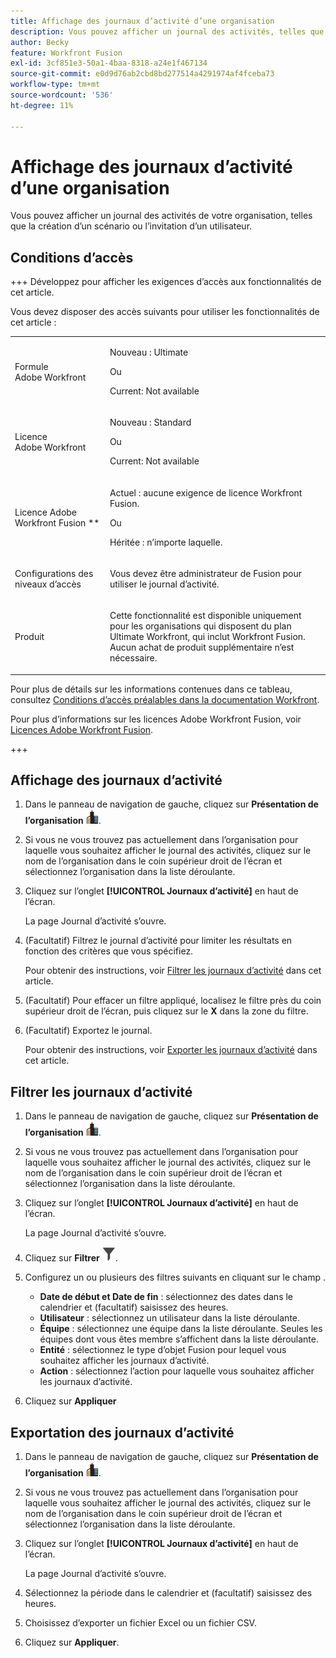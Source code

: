 ```yaml
---
title: Affichage des journaux d’activité d’une organisation
description: Vous pouvez afficher un journal des activités, telles que la création ou l’activation d’un scénario, pour votre organisation.
author: Becky
feature: Workfront Fusion
exl-id: 3cf851e3-50a1-4baa-8318-a24e1f467134
source-git-commit: e0d9d76ab2cbd8bd277514a4291974af4fceba73
workflow-type: tm+mt
source-wordcount: '536'
ht-degree: 11%

---
```


# Affichage des journaux d’activité d’une organisation

Vous pouvez afficher un journal des activités de votre organisation, telles que la création d’un scénario ou l’invitation d’un utilisateur.

## Conditions d’accès

+++ Développez pour afficher les exigences d’accès aux fonctionnalités de cet article.

Vous devez disposer des accès suivants pour utiliser les fonctionnalités de cet article :

<table style="table-layout:auto">
 <col> 
 <col> 
 <tbody> 
  <tr> 
   <td role="rowheader">Formule Adobe Workfront</td>
   <td> <p>Nouveau : Ultimate</p> <p>Ou</p> <p>Current: Not available</p></td> 
  </tr> 
  <tr data-mc-conditions=""> 
   <td role="rowheader">Licence Adobe Workfront</td> 
   <td> <p>Nouveau : Standard</p><p>Ou</p><p>Current: Not available</p> </td> 
  </tr> 
  <tr> 
   <td role="rowheader">Licence Adobe Workfront Fusion **</td> 
   <td>
   <p>Actuel : aucune exigence de licence Workfront Fusion.</p>
   <p>Ou</p>
   <p>Héritée : n’importe laquelle. </p>
   </td> 
  </tr> 
   <tr> 
   <td role="rowheader">Configurations des niveaux d’accès</td> 
   <td> <p>Vous devez être administrateur de Fusion pour utiliser le journal d’activité.</p></td> 
  </tr> 
  <tr> 
   <td role="rowheader">Produit</td> 
   <td>
   <p>Cette fonctionnalité est disponible uniquement pour les organisations qui disposent du plan Ultimate Workfront, qui inclut Workfront Fusion. Aucun achat de produit supplémentaire n’est nécessaire.</p>
   </td> 
  </tr>
 </tbody> 
</table>

Pour plus de détails sur les informations contenues dans ce tableau, consultez [Conditions d’accès préalables dans la documentation Workfront](/help/workfront-fusion/references/licenses-and-roles/access-level-requirements-in-documentation.md).

Pour plus d’informations sur les licences Adobe Workfront Fusion, voir [Licences Adobe Workfront Fusion](/help/workfront-fusion/set-up-and-manage-workfront-fusion/licensing-operations-overview/license-automation-vs-integration.md).

+++



## Affichage des journaux d’activité

1. Dans le panneau de navigation de gauche, cliquez sur **Présentation de l’organisation** ![Icône de présentation de l’organisation](assets/org-overview-icon.png).
1. Si vous ne vous trouvez pas actuellement dans l’organisation pour laquelle vous souhaitez afficher le journal des activités, cliquez sur le nom de l’organisation dans le coin supérieur droit de l’écran et sélectionnez l’organisation dans la liste déroulante.
1. Cliquez sur l’onglet **[!UICONTROL Journaux d’activité]** en haut de l’écran.

   La page Journal d’activité s’ouvre.
1. (Facultatif) Filtrez le journal d’activité pour limiter les résultats en fonction des critères que vous spécifiez.

   Pour obtenir des instructions, voir [Filtrer les journaux d’activité](#filter-the-activity-logs) dans cet article.
1. (Facultatif) Pour effacer un filtre appliqué, localisez le filtre près du coin supérieur droit de l’écran, puis cliquez sur le **X** dans la zone du filtre.
1. (Facultatif) Exportez le journal.

   Pour obtenir des instructions, voir [Exporter les journaux d’activité](#export-the-activity-logs) dans cet article.


## Filtrer les journaux d’activité

1. Dans le panneau de navigation de gauche, cliquez sur **Présentation de l’organisation** ![Icône de présentation de l’organisation](assets/org-overview-icon.png).
1. Si vous ne vous trouvez pas actuellement dans l’organisation pour laquelle vous souhaitez afficher le journal des activités, cliquez sur le nom de l’organisation dans le coin supérieur droit de l’écran et sélectionnez l’organisation dans la liste déroulante.
1. Cliquez sur l’onglet **[!UICONTROL Journaux d’activité]** en haut de l’écran.

   La page Journal d’activité s’ouvre.
1. Cliquez sur **Filtrer** ![Icône Filtrer](assets/filter-activity-log.png).
1. Configurez un ou plusieurs des filtres suivants en cliquant sur le champ .

   * **Date de début et Date de fin** : sélectionnez des dates dans le calendrier et (facultatif) saisissez des heures.
   * **Utilisateur** : sélectionnez un utilisateur dans la liste déroulante.
   * **Équipe** : sélectionnez une équipe dans la liste déroulante. Seules les équipes dont vous êtes membre s’affichent dans la liste déroulante.
   * **Entité** : sélectionnez le type d’objet Fusion pour lequel vous souhaitez afficher les journaux d’activité.
   * **Action** : sélectionnez l’action pour laquelle vous souhaitez afficher les journaux d’activité.

1. Cliquez sur **Appliquer**

## Exportation des journaux d’activité

1. Dans le panneau de navigation de gauche, cliquez sur **Présentation de l’organisation** ![Icône de présentation de l’organisation](assets/org-overview-icon.png).
1. Si vous ne vous trouvez pas actuellement dans l’organisation pour laquelle vous souhaitez afficher le journal des activités, cliquez sur le nom de l’organisation dans le coin supérieur droit de l’écran et sélectionnez l’organisation dans la liste déroulante.
1. Cliquez sur l’onglet **[!UICONTROL Journaux d’activité]** en haut de l’écran.

   La page Journal d’activité s’ouvre.
1. Sélectionnez la période dans le calendrier et (facultatif) saisissez des heures.
1. Choisissez d’exporter un fichier Excel ou un fichier CSV.
1. Cliquez sur **Appliquer**.
